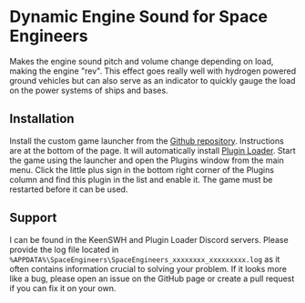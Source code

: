 # Dynamic Engine Sound for Space Engineers

Makes the engine sound pitch and volume change depending on load, making the engine "rev". This effect goes really well with hydrogen powered ground vehicles but can also serve as an indicator to quickly gauge the load on the power systems of ships and bases.

## Installation

Install the custom game launcher from the [Github repository](https://github.com/sepluginloader/SpaceEngineersLauncher). Instructions are at the bottom of the page. It will automatically install [Plugin Loader](https://github.com/sepluginloader/PluginLoader). Start the game using the launcher and open the Plugins window from the main menu. Click the little plus sign in the bottom right corner of the Plugins column and find this plugin in the list and enable it. The game must be restarted before it can be used.

## Support

I can be found in the KeenSWH and Plugin Loader Discord servers. Please provide the log file located in `%APPDATA%\SpaceEngineers\SpaceEngineers_xxxxxxxx_xxxxxxxxx.log` as it often contains information crucial to solving your problem. If it looks more like a bug, please open an issue on the GitHub page or create a pull request if you can fix it on your own.

